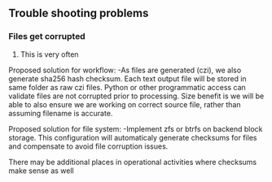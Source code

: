 ## Trouble shooting problems
### Files get corrupted
1. This is very often

Proposed solution for workflow:
-As files are generated (czi), we also generate sha256 hash checksum.  Each text output file will be stored in same folder as raw czi files.  Python or other programmatic access can validate files are not corrupted prior to processing. Size benefit is we will be able to also ensure we are working on correct source file, rather than assuming filename is accurate.

Proposed solution for file system:
-Implement zfs or btrfs on backend block storage.  This configuration will automaticaly generate checksums for files and compensate to avoid file corruption issues.

There may be additional places in operational activities where checksums make sense as well
